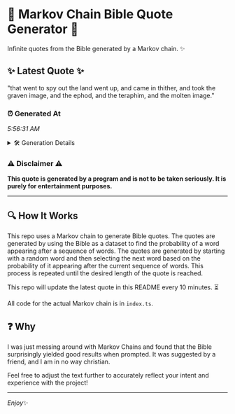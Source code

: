 # 📖 Markov Chain Bible Quote Generator 📖

Infinite quotes from the Bible generated by a Markov chain. ✨

## ✨ Latest Quote ✨
"that went to spy out the land went up, and came in thither, and took the graven image, and the ephod, and the teraphim, and the molten image."

### ⏰ Generated At
*5:56:31 AM*

<details>
    <summary>🛠️ Generation Details</summary>
    <p>
        <strong>🌱 Seed:</strong> that<br>
        <strong>🔄 Iterations:</strong> 27<br>
        <strong>📜 Context History:</strong><br>[ that ]: went<br>[ that, went ]: to<br>[ that, went, to ]: spy<br>[ that, went, to, spy ]: out<br>[ that, went, to, spy, out ]: the<br>[ that, went, to, spy, out, the ]: land<br>[ went, to, spy, out, the, land ]: went<br>[ to, spy, out, the, land, went ]: up,<br>[ spy, out, the, land, went, up, ]: and<br>[ out, the, land, went, up,, and ]: came<br>[ the, land, went, up,, and, came ]: in<br>[ land, went, up,, and, came, in ]: thither,<br>[ went, up,, and, came, in, thither, ]: and<br>[ up,, and, came, in, thither,, and ]: took<br>[ and, came, in, thither,, and, took ]: the<br>[ came, in, thither,, and, took, the ]: graven<br>[ in, thither,, and, took, the, graven ]: image,<br>[ thither,, and, took, the, graven, image, ]: and<br>[ and, took, the, graven, image,, and ]: the<br>[ took, the, graven, image,, and, the ]: ephod,<br>[ the, graven, image,, and, the, ephod, ]: and<br>[ graven, image,, and, the, ephod,, and ]: the<br>[ image,, and, the, ephod,, and, the ]: teraphim,<br>[ and, the, ephod,, and, the, teraphim, ]: and<br>[ the, ephod,, and, the, teraphim,, and ]: the<br>[ ephod,, and, the, teraphim,, and, the ]: molten<br>[ and, the, teraphim,, and, the, molten ]: image.<br>
    </p>
</details>

### ⚠️ Disclaimer ⚠️
**This quote is generated by a program and is not to be taken seriously. It is purely for entertainment purposes.**

---

## 🔍 How It Works

This repo uses a Markov chain to generate Bible quotes. The quotes are generated by using the Bible as a dataset to find the probability of a word appearing after a sequence of words. The quotes are generated by starting with a random word and then selecting the next word based on the probability of it appearing after the current sequence of words. This process is repeated until the desired length of the quote is reached.

This repo will update the latest quote in this README every 10 minutes. ⏳

All code for the actual Markov chain is in `index.ts`.

## ❓ Why

I was just messing around with Markov Chains and found that the Bible surprisingly yielded good results when prompted. 
It was suggested by a friend, and I am in no way christian.

Feel free to adjust the text further to accurately reflect your intent and experience with the project!

---

*Enjoy*✨
